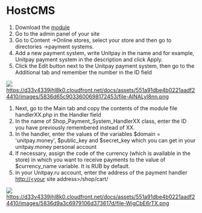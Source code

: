 # HostCMS

1. Download the [module](https://github.com/unitpay/hostcms-module/releases/download/1.0.1/hostcms-module-1.0.1.zip)​
2. Go to the admin panel of your site
3. Go to Content -&gt;Online stores, select your store and then go to directories -&gt;payment systems.
4. Add a new payment system, write Unitpay in the name and for example, Unitpay payment system in the description and click Apply.
5. Click the Edit button next to the Unitpay payment system, then go to the Additional tab and remember the number in the ID field

![](https://gblobscdn.gitbook.com/assets%2Fdokumentacziya%2F-M9xezG_6tZ_3GRmvyig%2F-M9y3VFeyI9_1p1AghP4%2F0.png?alt=media)https://d33v4339jhl8k0.cloudfront.net/docs/assets/551a91dbe4b0221aadf24410/images/5836d65c9033600698172453/file-AlNALyI8nn.png

1. Next, go to the Main tab and copy the contents of the module file handlerXX.php in the Handler field
2. In the name of Shop\_Payment\_System\_HandlerXX class, enter the ID you have previously remembered instead of XX.
3. In the handler, enter the values of the variables $domain = 'unitpay.money', $public\_key and $secret\_key which you can get in your unitpay.money personal account
4. If necessary, assign the code of the currency \(which is available in the store\) in which you want to receive payments to the value of $currency\_name variable. It is RUB by default.
5. In your Unitpay.ru account, enter the address of the payment handler [http://&lt;your](http://%3Cyour/) site address&gt;/shop/cart/

![](https://gblobscdn.gitbook.com/assets%2Fdokumentacziya%2F-M9xezG_6tZ_3GRmvyig%2F-M9y3VFfDHo5_CPrwtFT%2F1.png?alt=media)https://d33v4339jhl8k0.cloudfront.net/docs/assets/551a91dbe4b0221aadf24410/images/5836d9a3c6979106d373617d/file-WigCbE6rTX.png

